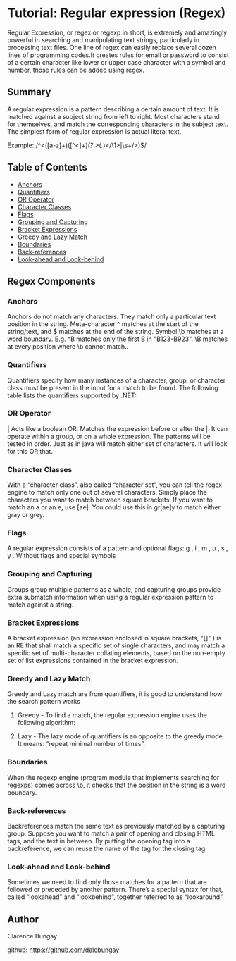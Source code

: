 # Tutorial: Regular expression (Regex)

Regular Expression, or regex or regexp in short, is extremely and amazingly powerful in searching and manipulating text strings, particularly in processing text files. One line of regex can easily replace several dozen lines of programming codes.It creates rules for email or password to consist of a certain character like lower or upper case character with a symbol and number, those rules can be added using regex. 

## Summary

A regular expression is a pattern describing a certain amount of text. It is matched against a subject string from left to right. Most characters stand for themselves, and match the corresponding characters in the subject text. The simplest form of regular expression is actual literal text.

Example: /^<([a-z]+)([^<]+)*(?:>(.*)<\/\1>|\s+\/>)$/

## Table of Contents

- [Anchors](#anchors)
- [Quantifiers](#quantifiers)
- [OR Operator](#or-operator)
- [Character Classes](#character-classes)
- [Flags](#flags)
- [Grouping and Capturing](#grouping-and-capturing)
- [Bracket Expressions](#bracket-expressions)
- [Greedy and Lazy Match](#greedy-and-lazy-match)
- [Boundaries](#boundaries)
- [Back-references](#back-references)
- [Look-ahead and Look-behind](#look-ahead-and-look-behind)

## Regex Components

### Anchors
Anchors do not match any characters. They match only a particular text position in the string. Meta-character ^ matches at the start of the string/text, and $ matches at the end of the string. Symbol \b matches at a word boundary. E.g. ^B matches only the first B in "B123-B923". \B matches at every position where \b cannot match.. 

### Quantifiers
Quantifiers specify how many instances of a character, group, or character class must be present in the input for a match to be found. The following table lists the quantifiers supported by .NET:
### OR Operator
| Acts like a boolean OR. Matches the expression before or after the |. It can operate within a group, or on a whole expression. The patterns will be tested in order. Just as in java will match either set of characters. It will look for this OR that.
### Character Classes
With a “character class”, also called “character set”, you can tell the regex engine to match only one out of several characters. Simply place the characters you want to match between square brackets. If you want to match an a or an e, use [ae]. You could use this in gr[ae]y to match either gray or grey.

### Flags
A regular expression consists of a pattern and optional flags: g , i , m , u , s , y . Without flags and special symbols

### Grouping and Capturing
Groups group multiple patterns as a whole, and capturing groups provide extra submatch information when using a regular expression pattern to match against a string.

### Bracket Expressions
A bracket expression (an expression enclosed in square brackets, "[]" ) is an RE that shall match a specific set of single characters, and may match a specific set of multi-character collating elements, based on the non-empty set of list expressions contained in the bracket expression.
### Greedy and Lazy Match
Greedy and Lazy match are from quantifiers, it is good to understand how the search pattern works

1. Greedy - To find a match, the regular expression engine uses the following algorithm:

2. Lazy - The lazy mode of quantifiers is an opposite to the greedy mode. It means: “repeat minimal number of times”.
 
### Boundaries
When the regexp engine (program module that implements searching for regexps) comes across \b, it checks that the position in the string is a word boundary.

### Back-references
Backreferences match the same text as previously matched by a capturing group. Suppose you want to match a pair of opening and closing HTML tags, and the text in between. By putting the opening tag into a backreference, we can reuse the name of the tag for the closing tag

### Look-ahead and Look-behind
Sometimes we need to find only those matches for a pattern that are followed or preceded by another pattern.
There’s a special syntax for that, called “lookahead” and “lookbehind”, together referred to as “lookaround”.

## Author

Clarence Bungay

github: https://github.com/dalebungay
